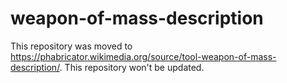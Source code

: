 # weapon-of-mass-description
This repository was moved to https://phabricator.wikimedia.org/source/tool-weapon-of-mass-description/. This repository won't be updated.
